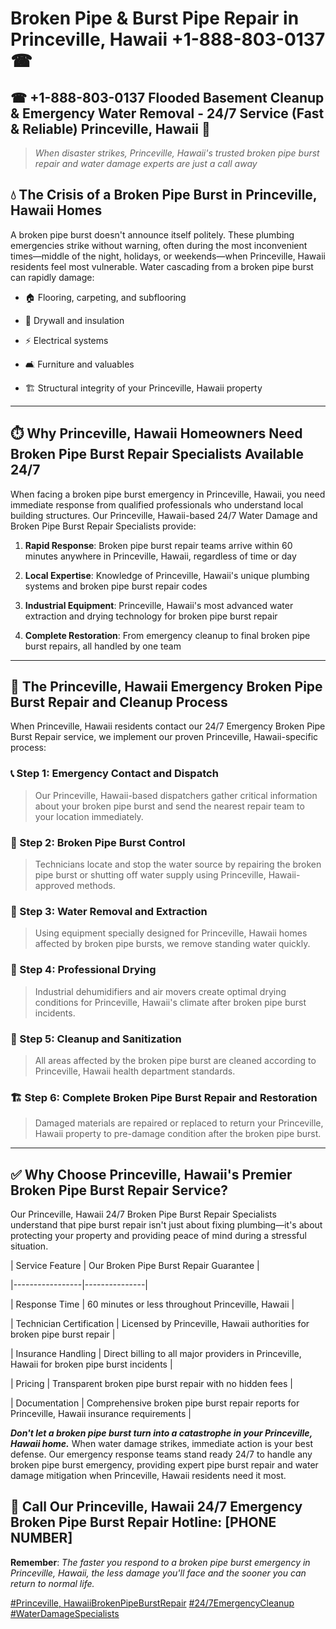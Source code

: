 # Broken Pipe & Burst Pipe Repair in Princeville, Hawaii +1-888-803-0137 ☎
## ☎ +1-888-803-0137  Flooded Basement Cleanup & Emergency Water Removal - 24/7 Service (Fast & Reliable) Princeville, Hawaii 🚨

> *When disaster strikes, Princeville, Hawaii's trusted broken pipe burst repair and water damage experts are just a call away*

## 💧 The Crisis of a Broken Pipe Burst in Princeville, Hawaii Homes

A broken pipe burst doesn't announce itself politely. These plumbing emergencies strike without warning, often during the most inconvenient times—middle of the night, holidays, or weekends—when Princeville, Hawaii residents feel most vulnerable. Water cascading from a broken pipe burst can rapidly damage:

* 🏠 Flooring, carpeting, and subflooring
* 🧱 Drywall and insulation
* ⚡ Electrical systems
* 🛋️ Furniture and valuables
* 🏗️ Structural integrity of your Princeville, Hawaii property

---

## ⏱️ Why Princeville, Hawaii Homeowners Need Broken Pipe Burst Repair Specialists Available 24/7

When facing a broken pipe burst emergency in Princeville, Hawaii, you need immediate response from qualified professionals who understand local building structures. Our Princeville, Hawaii-based 24/7 Water Damage and Broken Pipe Burst Repair Specialists provide:

1. **Rapid Response**: Broken pipe burst repair teams arrive within 60 minutes anywhere in Princeville, Hawaii, regardless of time or day
2. **Local Expertise**: Knowledge of Princeville, Hawaii's unique plumbing systems and broken pipe burst repair codes
3. **Industrial Equipment**: Princeville, Hawaii's most advanced water extraction and drying technology for broken pipe burst repair
4. **Complete Restoration**: From emergency cleanup to final broken pipe burst repairs, all handled by one team

---

## 🔧 The Princeville, Hawaii Emergency Broken Pipe Burst Repair and Cleanup Process

When Princeville, Hawaii residents contact our 24/7 Emergency Broken Pipe Burst Repair service, we implement our proven Princeville, Hawaii-specific process:

### 📞 Step 1: Emergency Contact and Dispatch
> Our Princeville, Hawaii-based dispatchers gather critical information about your broken pipe burst and send the nearest repair team to your location immediately.

### 🚿 Step 2: Broken Pipe Burst Control
> Technicians locate and stop the water source by repairing the broken pipe burst or shutting off water supply using Princeville, Hawaii-approved methods.

### 🌊 Step 3: Water Removal and Extraction
> Using equipment specially designed for Princeville, Hawaii homes affected by broken pipe bursts, we remove standing water quickly.

### 💨 Step 4: Professional Drying
> Industrial dehumidifiers and air movers create optimal drying conditions for Princeville, Hawaii's climate after broken pipe burst incidents.

### 🧼 Step 5: Cleanup and Sanitization
> All areas affected by the broken pipe burst are cleaned according to Princeville, Hawaii health department standards.

### 🏗️ Step 6: Complete Broken Pipe Burst Repair and Restoration
> Damaged materials are repaired or replaced to return your Princeville, Hawaii property to pre-damage condition after the broken pipe burst.

---

## ✅ Why Choose Princeville, Hawaii's Premier Broken Pipe Burst Repair Service?

Our Princeville, Hawaii 24/7 Broken Pipe Burst Repair Specialists understand that pipe burst repair isn't just about fixing plumbing—it's about protecting your property and providing peace of mind during a stressful situation.

| Service Feature | Our Broken Pipe Burst Repair Guarantee |
|-----------------|---------------|
| Response Time | 60 minutes or less throughout Princeville, Hawaii |
| Technician Certification | Licensed by Princeville, Hawaii authorities for broken pipe burst repair |
| Insurance Handling | Direct billing to all major providers in Princeville, Hawaii for broken pipe burst incidents |
| Pricing | Transparent broken pipe burst repair with no hidden fees |
| Documentation | Comprehensive broken pipe burst repair reports for Princeville, Hawaii insurance requirements |

***Don't let a broken pipe burst turn into a catastrophe in your Princeville, Hawaii home.*** When water damage strikes, immediate action is your best defense. Our emergency response teams stand ready 24/7 to handle any broken pipe burst emergency, providing expert pipe burst repair and water damage mitigation when Princeville, Hawaii residents need it most.

## 📱 Call Our Princeville, Hawaii 24/7 Emergency Broken Pipe Burst Repair Hotline: [PHONE NUMBER]

**Remember**: *The faster you respond to a broken pipe burst emergency in Princeville, Hawaii, the less damage you'll face and the sooner you can return to normal life.*

[#Princeville, HawaiiBrokenPipeBurstRepair](#) [#24/7EmergencyCleanup](#) [#WaterDamageSpecialists](#)